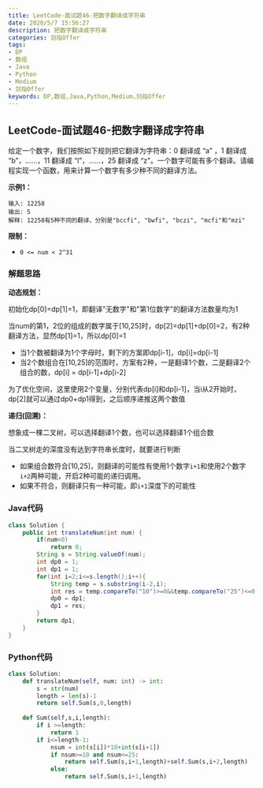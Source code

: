 ```yaml
---
title: LeetCode-面试题46-把数字翻译成字符串
date: 2020/5/7 15:56:27
description: 把数字翻译成字符串
categories: 剑指Offer
tags:
- DP
- 数组
- Java
- Python
- Medium
- 剑指Offer
keywords: DP,数组,Java,Python,Medium,剑指Offer
---
```


## LeetCode-面试题46-把数字翻译成字符串 

给定一个数字，我们按照如下规则把它翻译为字符串：0 翻译成 “a” ，1 翻译成 “b”，……，11 翻译成 “l”，……，25 翻译成 “z”。一个数字可能有多个翻译。请编程实现一个函数，用来计算一个数字有多少种不同的翻译方法。

 <!--more-->

**示例1：**

```
输入: 12258
输出: 5
解释: 12258有5种不同的翻译，分别是"bccfi", "bwfi", "bczi", "mcfi"和"mzi"
```

**限制：**

- `0 <= num < 2^31`

### 解题思路

**动态规划：**

初始化dp[0]=dp[1]=1，即翻译"无数字"和"第1位数字"的翻译方法数量均为1

当num的第1，2位的组成的数字属于[10,25]时，dp[2]=dp[1]+dp[0]=2，有2种翻译方法，显然dp[1]=1，所以dp[0]=1

- 当1个数被翻译为1个字母时，剩下的方案即dp[i-1]，dp[i]=dp[i-1]
- 当2个数组合在[10,25]的范围时，方案有2种，一是翻译1个数，二是翻译2个组合的数，dp[i] = dp[i-1]+dp[i-2]

为了优化空间，这里使用2个变量，分别代表dp[i]和dp[i-1]，当i从2开始时，dp[2]就可以通过dp0+dp1得到，之后顺序递推这两个数值

**递归(回溯)：**

想象成一棵二叉树，可以选择翻译1个数，也可以选择翻译1个组合数

当二叉树走的深度没有达到字符串长度时，就要进行判断

- 如果组合数符合[10,25]，则翻译的可能性有使用1个数字`i+1`和使用2个数字`i+2`两种可能，开启2种可能的递归调用。
- 如果不符合，则翻译只有一种可能，即`i+1`深度下的可能性

### Java代码

```java
class Solution {
    public int translateNum(int num) {
        if(num<0)
            return 0;
        String s = String.valueOf(num);
        int dp0 = 1;
        int dp1 = 1;
        for(int i=2;i<=s.length();i++){
            String temp = s.substring(i-2,i);
            int res = temp.compareTo("10")>=0&&temp.compareTo("25")<=0 ? dp0 + dp1 : dp1;
            dp0 = dp1;
            dp1 = res;
        }
        return dp1;
    }
}
```

### Python代码

```python
class Solution:
    def translateNum(self, num: int) -> int:
        s = str(num)
        length = len(s)-1
        return self.Sum(s,0,length)
    
    def Sum(self,s,i,length):
        if i >=length:
            return 1
        if i<=length-1:
            nsum = int(s[i])*10+int(s[i+1])
            if nsum>=10 and nsum<=25:
                return self.Sum(s,i+1,length)+self.Sum(s,i+2,length)
            else:
                return self.Sum(s,i+1,length)
```
